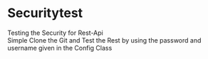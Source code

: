 # Securitytest
Testing the Security for Rest-Api<br>
Simple Clone the Git and Test the Rest by using the password and username given in the Config Class<br>
